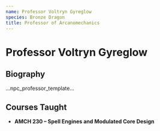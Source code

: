 ```yaml
---
name: Professor Voltryn Gyreglow
species: Bronze Dragon
title: Professor of Arcanomechanics
---
```


# Professor Voltryn Gyreglow

## Biography
...npc_professor_template...

## Courses Taught
- **AMCH 230 – Spell Engines and Modulated Core Design**
